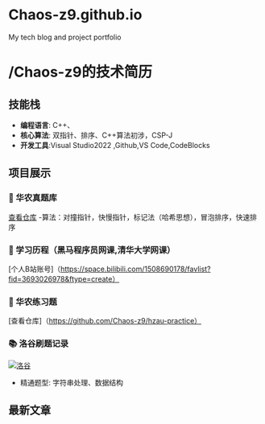 # Chaos-z9.github.io
My tech blog and project portfolio
# /Chaos-z9的技术简历

## 技能栈
- **编程语言**: C++、
- **核心算法**: 双指针、排序、C++算法初涉，CSP-J
- **开发工具**:Visual Studio2022 ,Github,VS Code,CodeBlocks

## 项目展示
### 🎯 华农真题库
[查看仓库](https://github.com/Chaos-z9/hzau-exam-)
-算法：对撞指针，快慢指针，标记法（哈希思想），冒泡排序，快速排序
### 🎯 学习历程（黑马程序员网课,清华大学网课）
[个人B站账号]（https://space.bilibili.com/1508690178/favlist?fid=3693026978&ftype=create）
### 🎯 华农练习题
[查看仓库]（https://github.com/Chaos-z9/hzau-practice）

### 📚 洛谷刷题记录
[![洛谷](https://img.shields.io/badge/已通过-22题-brightgreen)](https://www.luogu.com.cn/user/1905334)
- 精通题型: 字符串处理、数据结构

## 最新文章
